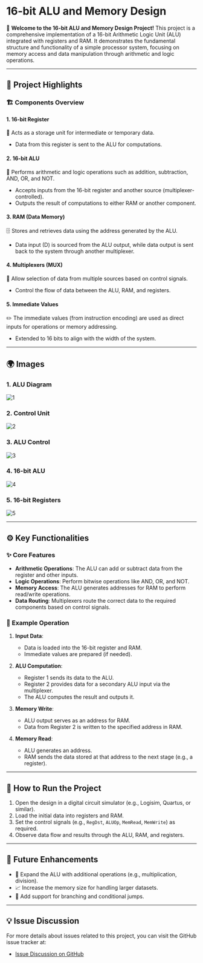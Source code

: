 # 16-bit ALU and Memory Design

🚀 **Welcome to the 16-bit ALU and Memory Design Project!**
This project is a comprehensive implementation of a 16-bit Arithmetic Logic Unit (ALU) integrated with registers and RAM. It demonstrates the fundamental structure and functionality of a simple processor system, focusing on memory access and data manipulation through arithmetic and logic operations.

---

## 🌟 Project Highlights

### 🏗️ Components Overview

#### 1. **16-bit Register**
   📌 Acts as a storage unit for intermediate or temporary data.
   - Data from this register is sent to the ALU for computations.

#### 2. **16-bit ALU**
   🔧 Performs arithmetic and logic operations such as addition, subtraction, AND, OR, and NOT.
   - Accepts inputs from the 16-bit register and another source (multiplexer-controlled).
   - Outputs the result of computations to either RAM or another component.

#### 3. **RAM (Data Memory)**
   🗄️ Stores and retrieves data using the address generated by the ALU.
   - Data input (D) is sourced from the ALU output, while data output is sent back to the system through another multiplexer.

#### 4. **Multiplexers (MUX)**
   🔀 Allow selection of data from multiple sources based on control signals.
   - Control the flow of data between the ALU, RAM, and registers.

#### 5. **Immediate Values**
   ✏️ The immediate values (from instruction encoding) are used as direct inputs for operations or memory addressing.
   - Extended to 16 bits to align with the width of the system.

---

## 🌍 Images

### 1. **ALU Diagram**
   ![1](https://github.com/user-attachments/assets/2df8ecf7-0ba4-4241-9cda-6b1b2f54dce8)

### 2. **Control Unit**
   ![2](https://github.com/user-attachments/assets/3d1a2369-d71e-415c-8f4b-9f94fcf1d842)

### 3. **ALU Control**
   ![3](https://github.com/user-attachments/assets/4cfa3c13-54bd-40ea-b7f3-1c01a036ec96)

### 4. **16-bit ALU**
   ![4](https://github.com/user-attachments/assets/4955cd5b-9b85-4039-88f0-0a0baab3e25c)

### 5. **16-bit Registers**
   ![5](https://github.com/user-attachments/assets/6f49fe5b-30ed-4b5f-9fc9-5467503d9479)

---

## ⚙️ Key Functionalities

### ✨ Core Features
- **Arithmetic Operations**: The ALU can add or subtract data from the register and other inputs.
- **Logic Operations**: Perform bitwise operations like AND, OR, and NOT.
- **Memory Access**: The ALU generates addresses for RAM to perform read/write operations.
- **Data Routing**: Multiplexers route the correct data to the required components based on control signals.

### 🧠 Example Operation

1. **Input Data**:
   - Data is loaded into the 16-bit register and RAM.
   - Immediate values are prepared (if needed).

2. **ALU Computation**:
   - Register 1 sends its data to the ALU.
   - Register 2 provides data for a secondary ALU input via the multiplexer.
   - The ALU computes the result and outputs it.

3. **Memory Write**:
   - ALU output serves as an address for RAM.
   - Data from Register 2 is written to the specified address in RAM.

4. **Memory Read**:
   - ALU generates an address.
   - RAM sends the data stored at that address to the next stage (e.g., a register).

---

## 🚀 How to Run the Project

1. Open the design in a digital circuit simulator (e.g., Logisim, Quartus, or similar).
2. Load the initial data into registers and RAM.
3. Set the control signals (e.g., `RegDst`, `ALUOp`, `MemRead`, `MemWrite`) as required.
4. Observe data flow and results through the ALU, RAM, and registers.

---

## 🔮 Future Enhancements

- 🔢 Expand the ALU with additional operations (e.g., multiplication, division).
- 📈 Increase the memory size for handling larger datasets.
- 🔀 Add support for branching and conditional jumps.

---

## 💡 Issue Discussion

For more details about issues related to this project, you can visit the GitHub issue tracker at:

- [Issue Discussion on GitHub](https://github.com/Mohamad-shosha/CPU-16bit/issues/)
